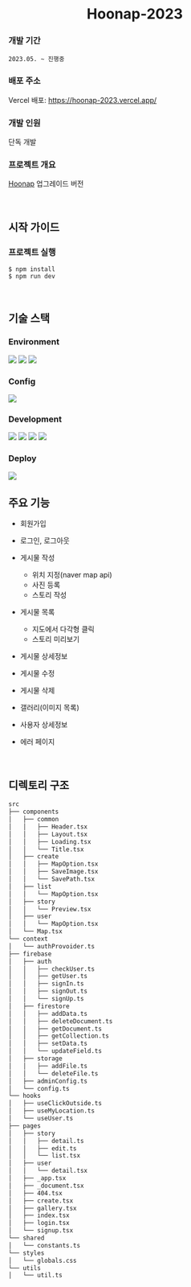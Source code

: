 <h1 align="center">Hoonap-2023</h1>

### 개발 기간

    2023.05. ~ 진행중

### 배포 주소

Vercel 배포: https://hoonap-2023.vercel.app/

### 개발 인원

단독 개발

### 프로젝트 개요

[Hoonap](https://github.com/By-hoon/Hoonap) 업그레이드 버전

<br>

## 시작 가이드

### 프로젝트 실행

    $ npm install
    $ npm run dev

<br>

## 기술 스택

### Environment

<img src="https://img.shields.io/badge/Visual studio code-007ACC?style=for-the-badge&logo=Visual studio code&logoColor=white">
<img src="https://img.shields.io/badge/git-F05032?style=for-the-badge&logo=git&logoColor=white">
<img src="https://img.shields.io/badge/github-181717?style=for-the-badge&logo=github&logoColor=white">

### Config

<img src="https://img.shields.io/badge/npm-CB3837?style=for-the-badge&logo=npm&logoColor=white">

### Development

<img src="https://img.shields.io/badge/Typescript-3178C6?style=for-the-badge&logo=Typescript&logoColor=white">
<img src="https://img.shields.io/badge/React-000000?style=for-the-badge&logo=React&logoColor=61DAFB">
<img src="https://img.shields.io/badge/Next.js-000000?style=for-the-badge&logo=Next.js&logoColor=white">
<img src="https://img.shields.io/badge/Tailwind css-06B6D4?style=for-the-badge&logo=tailwindcss&logoColor=white">

### Deploy

<img src="https://img.shields.io/badge/vercel-000000?style=for-the-badge&logo=vercel&logoColor=white">

<br>

## 주요 기능

- 회원가입
- 로그인, 로그아웃

- 게시물 작성
  - 위치 지정(naver map api)
  - 사진 등록
  - 스토리 작성
- 게시물 목록
  - 지도에서 다각형 클릭
  - 스토리 미리보기
- 게시물 상세정보
- 게시물 수정
- 게시물 삭제
- 갤러리(이미지 목록)
- 사용자 상세정보
- 에러 페이지

<br>

## 디렉토리 구조

```bash
src
├── components
│   ├── common
│   │   ├── Header.tsx
│   │   ├── Layout.tsx
│   │   ├── Loading.tsx
│   │   └── Title.tsx
│   ├── create
│   │   ├── MapOption.tsx
│   │   ├── SaveImage.tsx
│   │   └── SavePath.tsx
│   ├── list
│   │   └── MapOption.tsx
│   ├── story
│   │   └── Preview.tsx
│   ├── user
│   │   └── MapOption.tsx
│   └── Map.tsx
└── context
│   └── authProvoider.ts
├── firebase
│   ├── auth
│   │   ├── checkUser.ts
│   │   ├── getUser.ts
│   │   ├── signIn.ts
│   │   ├── signOut.ts
│   │   └── signUp.ts
│   ├── firestore
│   │   ├── addData.ts
│   │   ├── deleteDocument.ts
│   │   ├── getDocument.ts
│   │   ├── getCollection.ts
│   │   ├── setData.ts
│   │   └── updateField.ts
│   ├── storage
│   │   ├── addFile.ts
│   │   └── deleteFile.ts
│   ├── adminConfig.ts
│   └── config.ts
└── hooks
│   ├── useClickOutside.ts
│   ├── useMyLocation.ts
│   └── useUser.ts
├── pages
│   ├── story
│   │   ├── detail.ts
│   │   ├── edit.ts
│   │   └── list.tsx
│   ├── user
│   │   └── detail.tsx
│   ├── _app.tsx
│   ├── _document.tsx
│   ├── 404.tsx
│   ├── create.tsx
│   ├── gallery.tsx
│   ├── index.tsx
│   ├── login.tsx
│   └── signup.tsx
└── shared
│   └── constants.ts
└── styles
│   └── globals.css
└── utils
│   └── util.ts
```
